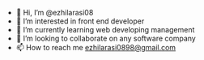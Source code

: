 - 👋 Hi, I’m @ezhilarasi08
- 👀 I’m interested in front end developer
- 🌱 I’m currently learning web developing management
- 💞️ I’m looking to collaborate on any software company
- 📫 How to reach me ezhilarasi0898@gmail.com

<!---
ezhilarasi08/ezhilarasi08 is a ✨ special ✨ repository because its `README.md` (this file) appears on your GitHub profile.
You can click the Preview link to take a look at your changes.
--->
